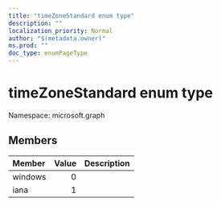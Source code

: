 ```yaml
---
title: "timeZoneStandard enum type"
description: ""
localization_priority: Normal
author: "$(metadata.owner)"
ms.prod: ""
doc_type: enumPageType
---
```


# timeZoneStandard enum type

Namespace: microsoft.graph

## Members

| Member  | Value | Description |
| :------ | ----: | :---------- |
| windows | 0     |             |
| iana    | 1     |             |
